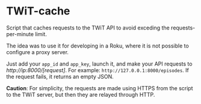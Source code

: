 # TWiT-cache
Script that caches requests to the TWiT API to avoid exceding the requests-per-minute limit.

The idea was to use it for developing in a Roku, where it is not possible to configure a proxy server.

Just add your `app_id` and `app_key`, launch it, and make your API requests to *http://ip:8000/[request]*. For example: `http://127.0.0.1:8000/episodes`. If the request fails, it returns an empty JSON.

**Caution**: For simplicity, the requests are made using HTTPS from the script to the TWiT server, but then they are relayed through HTTP.

